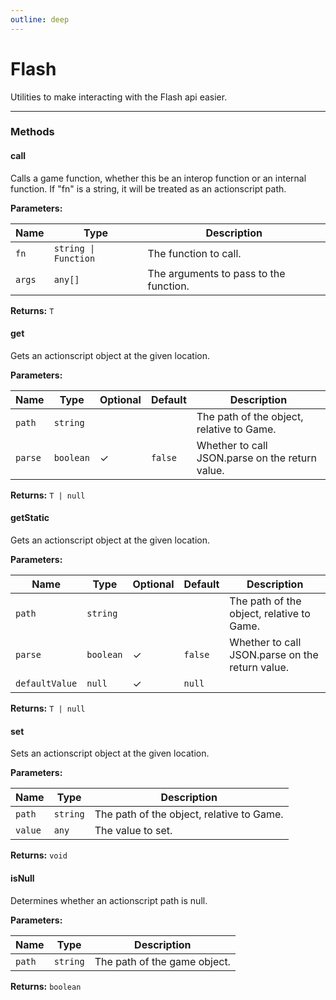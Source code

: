 ```yaml
---
outline: deep
---
```


# Flash 

Utilities to make interacting with the Flash api easier.

---

### Methods

#### call

Calls a game function, whether this be an interop function or an internal function. If "fn" is a string, it will be treated as an actionscript path.

**Parameters:**

| Name | Type | Description |
|------|------|-------------|
| `fn` | `string \| Function` | The function to call. |
| `args` | `any[]` | The arguments to pass to the function. |

**Returns:** `T`

#### get

Gets an actionscript object at the given location.

**Parameters:**

| Name | Type | Optional | Default | Description |
|------|------|----------|---------|-------------|
| `path` | `string` |  |  | The path of the object, relative to Game. |
| `parse` | `boolean` | ✓ | `false` | Whether to call JSON.parse on the return value. |

**Returns:** `T | null`

#### getStatic

Gets an actionscript object at the given location.

**Parameters:**

| Name | Type | Optional | Default | Description |
|------|------|----------|---------|-------------|
| `path` | `string` |  |  | The path of the object, relative to Game. |
| `parse` | `boolean` | ✓ | `false` |  Whether to call JSON.parse on the return value. |
| `defaultValue` | `null` | ✓ | `null` |  |

**Returns:** `T | null`

#### set

Sets an actionscript object at the given location.

**Parameters:**

| Name | Type | Description |
|------|------|-------------|
| `path` | `string` | The path of the object, relative to Game. |
| `value` | `any` | The value to set. |

**Returns:** `void`

#### isNull

Determines whether an actionscript path is null.

**Parameters:**

| Name | Type | Description |
|------|------|-------------|
| `path` | `string` | The path of the game object. |

**Returns:** `boolean`

